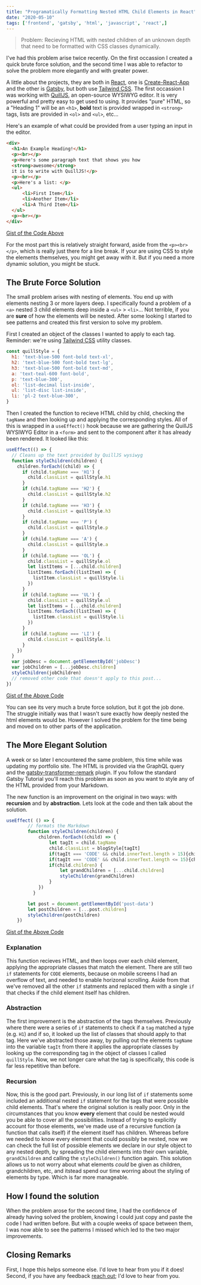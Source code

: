 ```yaml
---
title: "Programatically Formatting Nested HTML Child Elements in React"
date: "2020-05-10"
tags: ['frontend', 'gatsby', 'html', 'javascript', 'react',]
---
```


> Problem: Recieving HTML with nested children of an unknown depth that need to be formatted with CSS classes dynamically.

I've had this problem arise twice recently. On the first occassion I created a quick brute force solution, and the second time I was able to refactor to solve the problem more elegantly and with greater power.

A little about the projects, they are both in [React](http://reactjs.org/), one is [Create-React-App](https://create-react-app.dev/) and the other is [Gatsby](https://www.gatsbyjs.org/), but both use [Tailwind CSS](tailwindcss.com).
The first occassion I was working with [QuillJS](https://quilljs.com/), an open-source WYSIWYG editor. It is very powerful and pretty easy to get used to using. It provides "pure" HTML, so a "Heading 1" will be an `<h1>`, **bold** text is provided wrapped in `<strong>` tags, lists are provided in `<ol>` and `<ul>`, etc...

Here's an example of what could be provided from a user typing an input in the editor.

```html
<div>
  <h1>An Example Heading!</h1>
  <p><br></p>
  <p>Here's some paragraph text that shows you how
  <strong>awesome</strong>
  it is to write with QuillJS!</p>
  <p><br></p>
  <p>Here's a list: </p>
  <ul>
      <li>First Item</li>
      <li>Another Item</li>
      <li>A Third Item</li>
  </ul>
  <p><br></p>
</div>

```

[Gist of the Code Above](https://gist.github.com/pickleat/0e264dffe787e104edb2cd0b2919233a.js)

For the most part this is relatively straight forward, aside from the `<p><br></p>`, which is really just there for a line break. If your are using CSS to style the elements themselves, you might get away with it. But if you need a more dynamic solution, you might be stuck.

## The Brute Force Solution

The small problem arises with nesting of elements. You end up with elements nesting 3 or more layers deep. I specifically found a problem of a `<a>` nested 3 child elements deep inside a `<ul>` > `<li>`...
Not terrible, if you are __sure__ of how the elements will be nested. After some looking I started to see patterns and created this first version to solve my problem.

First I created an object of the classes I wanted to apply to each tag. Reminder: we're using [Tailwind CSS](tailwindcss.com) utility classes.

```js
const quillStyle = {
  h1: 'text-blue-500 font-bold text-xl',
  h2: 'text-blue-500 font-bold text-lg',
  h3: 'text-blue-500 font-bold text-md',
  a: 'text-teal-600 font-bold',
  p: 'text-blue-300',
  ol: 'list-decimal list-inside',
  ul: 'list-disc list-inside',
  li: 'pl-2 text-blue-300',
}

```

Then I created the function to recieve HTML child by child, checking the `tagName` and then looking up and applying the corresponding styles.
All of this is wrapped in a `useEffect()` hook because we are gathering the QuillJS WYSIWYG Editor in a `<form>` and sent to the component after it has already been rendered.
It looked like this:

```js
useEffect(() => {
  // Cleans up the text provided by QuillJS wysiwyg
  function styleChildren(children) {
    children.forEach((child) => {
      if (child.tagName === 'H1') {
        child.classList = quillStyle.h1
      }
      if (child.tagName === 'H2') {
        child.classList = quillStyle.h2
      }
      if (child.tagName === 'H3') {
        child.classList = quillStyle.h3
      }
      if (child.tagName === 'P') {
        child.classList = quillStyle.p
      }
      if (child.tagName === 'A') {
        child.classList = quillStyle.a
      }
      if (child.tagName === 'OL') {
        child.classList = quillStyle.ol
        let listItems = [...child.children]
        listItems.forEach((listItem) => {
          listItem.classList = quillStyle.li
        })
      }
      if (child.tagName === 'UL') {
        child.classList = quillStyle.ul
        let listItems = [...child.children]
        listItems.forEach((listItem) => {
          listItem.classList = quillStyle.li
        })
      }
      if (child.tagName === 'LI') {
        child.classList = quillStyle.li
      }
    })
  }
  var jobDesc = document.getElementById('jobDesc')
  var jobChildren = [...jobDesc.children]
  styleChildren(jobChildren)
  // removed other code that doesn't apply to this post...
})
```

[Gist of the Above Code](https://gist.github.com/pickleat/0474d89b4df1f0632992f541c44129b5)

You can see its very much a brute force solution, but it got the job done.
The struggle initially was that I wasn't sure exactly how deeply nested the html elements would be. However I solved the problem for the time being and moved on to other parts of the application.

## The More Elegant Solution

A week or so later I encountered the same problem, this time while was updating my portfolio site. The HTML is provided via the GraphQL query and the [gatsby-transformer-remark](https://www.gatsbyjs.org/packages/gatsby-transformer-remark/) plugin. If you follow the standard Gatsby Tutorial you'll reach this problem as soon as you want to style any of the HTML provided from your Markdown.

The new function is an improvement on the original in two ways: with **recursion** and by **abstraction**. Lets look at the code and then talk about the solution.

```js
useEffect( () => {
        // formats the Markdown
        function styleChildren(children) {
            children.forEach((child) => {
                let tagIt = child.tagName
                child.classList = blogStyle[tagIt]
                if(tagIt === 'CODE' && child.innerText.length > 15){child.classList = longCode[tagIt]}
                if(tagIt === 'CODE' && child.innerText.length <= 15){child.classList = shortCode[tagIt]}
                if(child.children) {
                    let grandChildren = [...child.children]
                    styleChildren(grandChildren)
                }
            })
          }

        let post = document.getElementById('post-data')
        let postChildren = [...post.children]
        styleChildren(postChildren)
    })
```

[Gist of the Above Code](https://gist.github.com/pickleat/e66075084ac0f5716ac7d2a91a550287)

### Explanation

This function recieves HTML, and then loops over each child element, applying the appropriate classes that match the element. There are still two `if` statements for `CODE` elements, because on mobile screens I had an overflow of text, and needed to enable horizonal scrolling. Aside from that we've removed all the other `if` statments and replaced them with a single `if` that checks if the child element itself has children.

### Abstraction

The first improvement is the abstraction of the tags themselves. Previously where there were a series of `if` statements to check if a `tag` matched a type (e.g. `H1`) and if so, it looked up the list of classes that should apply to that tag. Here we've abstracted those away, by pulling out the elements `tagName` into the variable `tagIt` from there it applies the appropriate classes by looking up the corresponding tag in the object of classes I called `quillStyle`. Now, we not longer care what the tag is specifically, this code is far less repetitive than before.

### Recursion

Now, this is the good part. Previously, in our long list of `if` statements some included an additional nested `if` statement for the tags that were possible child elements. That's where the original solution is really poor. Only in the circumstances that you know __every__ element that could be nested would you be able to cover all the possibilities. Instead of trying to explicitly account for those elements, we've made use of a recursive function (a function that calls itself) if the element itself has children. Whereas before we needed to know every element that could possibly be nested, now we can check the full list of possible elements we declare in our style object to any nested depth, by spreading the child elements into their own variable, `grandChildren` and calling the  `styleChildren()` function again. This solution allows us to not worry about what elements _could_ be given as children, grandchildren, etc, and itstead spend our time worring about the styling of elements by type. Which is far more manageable.

## How I found the solution

When the problem arose for the second time, I had the confidence of already having solved the problem, knowing I could just copy and paste the code I had written before. But with a couple weeks of space between them, I was now able to see the patterns I missed which led to the two major improvements.

## Closing Remarks

First, I hope this helps someone else. I'd love to hear from you if it does!
Second, if you have any feedback [reach out](/contact/); I'd love to hear from you.
